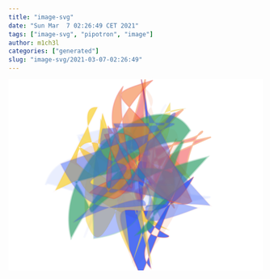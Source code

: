 ```yaml
---
title: "image-svg"
date: "Sun Mar  7 02:26:49 CET 2021"
tags: ["image-svg", "pipotron", "image"]
author: m1ch3l
categories: ["generated"]
slug: "image-svg/2021-03-07-02:26:49"
---
```


![](image.svg)
